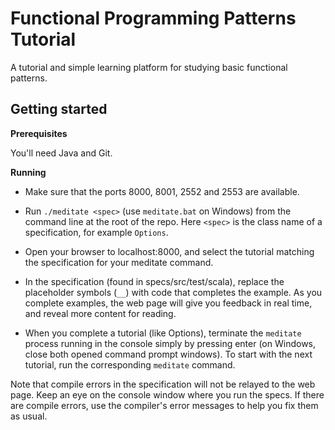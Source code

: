 # Functional Programming Patterns Tutorial

A tutorial and simple learning platform for studying basic functional patterns.

## Getting started

**Prerequisites**

You'll need Java and Git.

**Running**

* Make sure that the ports 8000, 8001, 2552 and 2553 are available.

* Run `./meditate <spec>` (use `meditate.bat` on Windows) from the command line at the root of the repo. Here `<spec>` is the class name of a specification, for example `Options`.

* Open your browser to localhost:8000, and select the tutorial matching the specification for your meditate command.

* In the specification (found in specs/src/test/scala), replace the placeholder symbols (`__`) with code that completes the example. As you complete examples, the web page will give you feedback in real time, and reveal more content for reading.

* When you complete a tutorial (like Options), terminate the `meditate` process running in the console simply by pressing enter (on Windows, close both opened command prompt windows). To start with the next tutorial, run the corresponding `meditate` command.

Note that compile errors in the specification will not be relayed to the web page. Keep an eye on the console window where you run the specs. If there are compile errors, use the compiler's error messages to help you fix them as usual.
